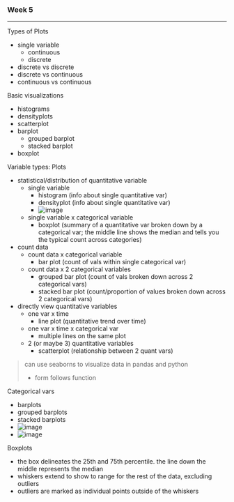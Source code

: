 ### Week 5
---
Types of Plots 
- single variable 
  - continuous 
  - discrete 
- discrete vs discrete 
- discrete vs continuous 
- continuous vs continuous 

Basic visualizations
- histograms 
- densityplots 
- scatterplot 
- barplot 
  - grouped barplot 
  - stacked barplot 
- boxplot 

Variable types: Plots 
- statistical/distribution of quantitative variable 
  - single variable 
    - histogram (info about single quantitative var) 
    - densityplot (info about single quantitative var)
    - ![image](https://user-images.githubusercontent.com/82544669/218292652-a42e97c6-cbb8-40e3-84cc-2e28168850be.png)
  - single variable x categorical variable 
    - boxplot (summary of a quantitative var broken down by a categorical var; the middle line shows the median and tells you the typical count across categories)
- count data 
  - count data x categorical variable
    - bar plot (count of vals within single categorical var)
  - count data x 2 categorical variables
    - grouped bar plot (count of vals broken down across 2 categorical vars)
    - stacked bar plot (count/proportion of values broken down across 2 categorical vars) 
- directly view quantitative variables 
  - one var x time
    - line plot (quantitative trend over time) 
  - one var x time x categorical var 
    - multiple lines on the same plot  
  - 2 (or maybe 3) quantitative variables 
    - scatterplot (relationship between 2 quant vars) 
 > can use seaborns to visualize data in pandas and python 
 >- form follows function

Categorical vars 
- barplots
- grouped barplots 
- stacked barplots
- ![image](https://user-images.githubusercontent.com/82544669/218294107-2212ec04-8dcd-4fdf-a8f3-923f5ae67dd4.png)
- ![image](https://user-images.githubusercontent.com/82544669/218294116-6da466cb-143d-4b28-9d78-e45e0358add4.png)

Boxplots 
- the box delineates the 25th and 75th percentile. the line down the middle represents the median
- whiskers extend to show to range for the rest of the data, excluding outliers 
- outliers are marked as individual points outside of the whiskers 
